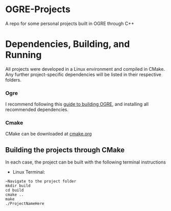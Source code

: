 # OGRE-Projects
A repo for some personal projects built in OGRE through C++

# Dependencies, Building, and Running
All projects were developed in a Linux environment and compiled in CMake. Any further project-specific dependencies will be listed in their respective folders.

### Ogre
I recommend following this [guide to building OGRE](https://ogrecave.github.io/ogre/api/latest/building-ogre.html), and installing all recommended dependencies.

### Cmake
CMake can be downloaded at [cmake.org](cmake.org)

## Building the projects through CMake
In each case, the project can be built with the following terminal instructions

- Linux Terminal:
```
~Navigate to the project folder
mkdir build
cd build
cmake ..
make
./ProjectNameHere
```
